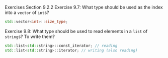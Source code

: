 Exercises Section 9.2.2
Exercise 9.7: What type should be used as the index into a `vector` of
`int`s?
```c++
std::vector<int>::size_type;
```

Exercise 9.8: What type should be used to read elements in a `list` of
`string`s? To write them?
```c++
std::list<std::string>::const_iterator; // reading
std::list<std::string>::iterator; // writing (also reading)
```

